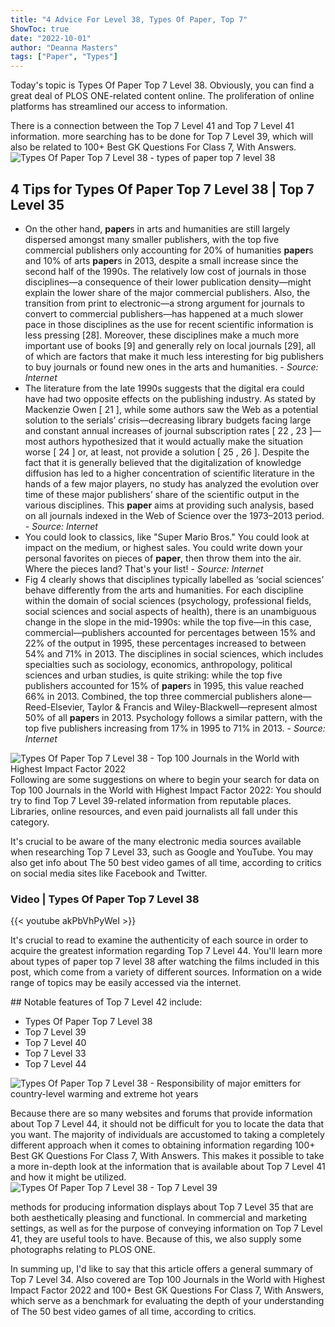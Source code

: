 ```yaml
---
title: "4 Advice For Level 38, Types Of Paper, Top 7"
ShowToc: true 
date: "2022-10-01"
author: "Deanna Masters" 
tags: ["Paper", "Types"]
---
```


Today's topic is Types Of Paper Top 7 Level 38. Obviously, you can find a great deal of PLOS ONE-related content online. The proliferation of online platforms has streamlined our access to information.

There is a connection between the Top 7 Level 41 and Top 7 Level 41 information. more searching has to be done for Top 7 Level 39, which will also be related to 100+ Best GK Questions For Class 7, With Answers.
<img loading="lazy" src="http://www.styrowing.com/images/FIX_IT.jpg" onerror="this.onerror=null;this.src='https://blogger.googleusercontent.com/img/a/AVvXsEhe7F7TRXHtjiKvHb5vS7DmnxvpHiDyoYyYvm1nHB3Qp2_w3BnM6A2eq4v7FYxCC9bfZt3a9vIMtAYEKUiaDQbHMg-ViyGmRIj39MLp0bGFfgfYw1Dc9q_H-T0wiTm3l0Uq42dETrN9eC8aGJ9_IORZsxST1AcLR7np1koOfcc7tnHa4S8Mwz_xD9d0=s16000';" alt="Types Of Paper Top 7 Level 38 - types of paper top 7 level 38" >

## 4 Tips for Types Of Paper Top 7 Level 38 | Top 7 Level 35
-   On the other hand, **paper**s in arts and humanities are still largely dispersed amongst many smaller publishers, with the top five commercial publishers only accounting for 20% of humanities **paper**s and 10% of arts **paper**s in 2013, despite a small increase since the second half of the 1990s. The relatively low cost of journals in those disciplines—a consequence of their lower publication density—might explain the lower share of the major commercial publishers. Also, the transition from print to electronic—a strong argument for journals to convert to commercial publishers—has happened at a much slower pace in those disciplines as the use for recent scientific information is less pressing [28]. Moreover, these disciplines make a much more important use of books [9] and generally rely on local journals [29], all of which are factors that make it much less interesting for big publishers to buy journals or found new ones in the arts and humanities. - <cite>Source: Internet</cite>
-   The literature from the late 1990s suggests that the digital era could have had two opposite effects on the publishing industry. As stated by Mackenzie Owen [ 21 ], while some authors saw the Web as a potential solution to the serials’ crisis—decreasing library budgets facing large and constant annual increases of journal subscription rates [ 22 , 23 ]—most authors hypothesized that it would actually make the situation worse [ 24 ] or, at least, not provide a solution [ 25 , 26 ]. Despite the fact that it is generally believed that the digitalization of knowledge diffusion has led to a higher concentration of scientific literature in the hands of a few major players, no study has analyzed the evolution over time of these major publishers’ share of the scientific output in the various disciplines. This **paper** aims at providing such analysis, based on all journals indexed in the Web of Science over the 1973–2013 period. - <cite>Source: Internet</cite>
-   You could look to classics, like "Super Mario Bros." You could look at impact on the medium, or highest sales. You could write down your personal favorites on pieces of **paper**, then throw them into the air. Where the pieces land? That's your list! - <cite>Source: Internet</cite>
-   Fig 4 clearly shows that disciplines typically labelled as ‘social sciences’ behave differently from the arts and humanities. For each discipline within the domain of social sciences (psychology, professional fields, social sciences and social aspects of health), there is an unambiguous change in the slope in the mid-1990s: while the top five—in this case, commercial—publishers accounted for percentages between 15% and 22% of the output in 1995, these percentages increased to between 54% and 71% in 2013. The disciplines in social sciences, which includes specialties such as sociology, economics, anthropology, political sciences and urban studies, is quite striking: while the top five publishers accounted for 15% of **paper**s in 1995, this value reached 66% in 2013. Combined, the top three commercial publishers alone—Reed-Elsevier, Taylor & Francis and Wiley-Blackwell—represent almost 50% of all **paper**s in 2013. Psychology follows a similar pattern, with the top five publishers increasing from 17% in 1995 to 71% in 2013. - <cite>Source: Internet</cite>


<img loading="lazy" src="https://petrofilm.com/yahoo_site_admin/assets/images/_norway_ramsund_explosive_ordenance_6E.12065218_std.JPG" onerror="this.onerror=null;this.src='https://blogger.googleusercontent.com/img/a/AVvXsEhe7F7TRXHtjiKvHb5vS7DmnxvpHiDyoYyYvm1nHB3Qp2_w3BnM6A2eq4v7FYxCC9bfZt3a9vIMtAYEKUiaDQbHMg-ViyGmRIj39MLp0bGFfgfYw1Dc9q_H-T0wiTm3l0Uq42dETrN9eC8aGJ9_IORZsxST1AcLR7np1koOfcc7tnHa4S8Mwz_xD9d0=s16000';" alt="Types Of Paper Top 7 Level 38 - Top 100 Journals in the World with Highest Impact Factor 2022" >
Following are some suggestions on where to begin your search for data on Top 100 Journals in the World with Highest Impact Factor 2022:
You should try to find Top 7 Level 39-related information from reputable places. Libraries, online resources, and even paid journalists all fall under this category.

It's crucial to be aware of the many electronic media sources available when researching Top 7 Level 33, such as Google and YouTube. You may also get info about The 50 best video games of all time, according to critics on social media sites like Facebook and Twitter.

### Video | Types Of Paper Top 7 Level 38
{{< youtube akPbVhPyWeI >}} 


It's crucial to read to examine the authenticity of each source in order to acquire the greatest information regarding Top 7 Level 44.
You'll learn more about types of paper top 7 level 38 after watching the films included in this post, which come from a variety of different sources. Information on a wide range of topics may be easily accessed via the internet.
<script async="async" data-cfasync="false" src="//normallydemandedalter.com/fe63df3c5408708b15d8dc3d9b206b31/invoke.js"></script>
<div id="container-fe63df3c5408708b15d8dc3d9b206b31"></div>
## Notable features of Top 7 Level 42 include:

- Types Of Paper Top 7 Level 38
- Top 7 Level 39
- Top 7 Level 40
- Top 7 Level 33
- Top 7 Level 44

 <img loading="lazy" src="http://files.smashingmagazine.com/wallpapers/june-15/the-amazing-water-park/nocal/june-15-the-amazing-water-park-nocal-2560x1440.jpg" onerror="this.onerror=null;this.src='https://blogger.googleusercontent.com/img/a/AVvXsEhe7F7TRXHtjiKvHb5vS7DmnxvpHiDyoYyYvm1nHB3Qp2_w3BnM6A2eq4v7FYxCC9bfZt3a9vIMtAYEKUiaDQbHMg-ViyGmRIj39MLp0bGFfgfYw1Dc9q_H-T0wiTm3l0Uq42dETrN9eC8aGJ9_IORZsxST1AcLR7np1koOfcc7tnHa4S8Mwz_xD9d0=s16000';" alt="Types Of Paper Top 7 Level 38 - Responsibility of major emitters for country-level warming and extreme hot years" >

Because there are so many websites and forums that provide information about Top 7 Level 44, it should not be difficult for you to locate the data that you want.
The majority of individuals are accustomed to taking a completely different approach when it comes to obtaining information regarding 100+ Best GK Questions For Class 7, With Answers. This makes it possible to take a more in-depth look at the information that is available about Top 7 Level 41 and how it might be utilized.
<img loading="lazy" src="https://3.bp.blogspot.com/-TZAQtgl5t28/WDzCuU74-8I/AAAAAAAAAH8/Q3xisEd33-AG3y6D6crxEXp4sbAU4OJBQCEw/s1600/iptv-vancouver-computer-tech-support.jpg" onerror="this.onerror=null;this.src='https://blogger.googleusercontent.com/img/a/AVvXsEhe7F7TRXHtjiKvHb5vS7DmnxvpHiDyoYyYvm1nHB3Qp2_w3BnM6A2eq4v7FYxCC9bfZt3a9vIMtAYEKUiaDQbHMg-ViyGmRIj39MLp0bGFfgfYw1Dc9q_H-T0wiTm3l0Uq42dETrN9eC8aGJ9_IORZsxST1AcLR7np1koOfcc7tnHa4S8Mwz_xD9d0=s16000';" alt="Types Of Paper Top 7 Level 38 - Top 7 Level 39" >

methods for producing information displays about Top 7 Level 35 that are both aesthetically pleasing and functional. In commercial and marketing settings, as well as for the purpose of conveying information on Top 7 Level 41, they are useful tools to have. Because of this, we also supply some photographs relating to PLOS ONE.

In summing up, I'd like to say that this article offers a general summary of Top 7 Level 34. Also covered are Top 100 Journals in the World with Highest Impact Factor 2022 and 100+ Best GK Questions For Class 7, With Answers, which serve as a benchmark for evaluating the depth of your understanding of The 50 best video games of all time, according to critics.
	

